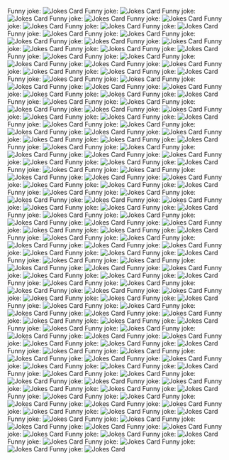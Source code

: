 Funny joke: ![Jokes Card](https://readme-jokes.vercel.app/api)
Funny joke: ![Jokes Card](https://readme-jokes.vercel.app/api)
Funny joke: ![Jokes Card](https://readme-jokes.vercel.app/api)
Funny joke: ![Jokes Card](https://readme-jokes.vercel.app/api)
Funny joke: ![Jokes Card](https://readme-jokes.vercel.app/api)
Funny joke: ![Jokes Card](https://readme-jokes.vercel.app/api)
Funny joke: ![Jokes Card](https://readme-jokes.vercel.app/api)
Funny joke: ![Jokes Card](https://readme-jokes.vercel.app/api)
Funny joke: ![Jokes Card](https://readme-jokes.vercel.app/api)
Funny joke: ![Jokes Card](https://readme-jokes.vercel.app/api)
Funny joke: ![Jokes Card](https://readme-jokes.vercel.app/api)
Funny joke: ![Jokes Card](https://readme-jokes.vercel.app/api)
Funny joke: ![Jokes Card](https://readme-jokes.vercel.app/api)
Funny joke: ![Jokes Card](https://readme-jokes.vercel.app/api)
Funny joke: ![Jokes Card](https://readme-jokes.vercel.app/api)
Funny joke: ![Jokes Card](https://readme-jokes.vercel.app/api)
Funny joke: ![Jokes Card](https://readme-jokes.vercel.app/api)
Funny joke: ![Jokes Card](https://readme-jokes.vercel.app/api)
Funny joke: ![Jokes Card](https://readme-jokes.vercel.app/api)
Funny joke: ![Jokes Card](https://readme-jokes.vercel.app/api)
Funny joke: ![Jokes Card](https://readme-jokes.vercel.app/api)
Funny joke: ![Jokes Card](https://readme-jokes.vercel.app/api)
Funny joke: ![Jokes Card](https://readme-jokes.vercel.app/api)
Funny joke: ![Jokes Card](https://readme-jokes.vercel.app/api)
Funny joke: ![Jokes Card](https://readme-jokes.vercel.app/api)
Funny joke: ![Jokes Card](https://readme-jokes.vercel.app/api)
Funny joke: ![Jokes Card](https://readme-jokes.vercel.app/api)
Funny joke: ![Jokes Card](https://readme-jokes.vercel.app/api)
Funny joke: ![Jokes Card](https://readme-jokes.vercel.app/api)
Funny joke: ![Jokes Card](https://readme-jokes.vercel.app/api)
Funny joke: ![Jokes Card](https://readme-jokes.vercel.app/api)
Funny joke: ![Jokes Card](https://readme-jokes.vercel.app/api)
Funny joke: ![Jokes Card](https://readme-jokes.vercel.app/api)
Funny joke: ![Jokes Card](https://readme-jokes.vercel.app/api)
Funny joke: ![Jokes Card](https://readme-jokes.vercel.app/api)
Funny joke: ![Jokes Card](https://readme-jokes.vercel.app/api)
Funny joke: ![Jokes Card](https://readme-jokes.vercel.app/api)
Funny joke: ![Jokes Card](https://readme-jokes.vercel.app/api)
Funny joke: ![Jokes Card](https://readme-jokes.vercel.app/api)
Funny joke: ![Jokes Card](https://readme-jokes.vercel.app/api)
Funny joke: ![Jokes Card](https://readme-jokes.vercel.app/api)
Funny joke: ![Jokes Card](https://readme-jokes.vercel.app/api)
Funny joke: ![Jokes Card](https://readme-jokes.vercel.app/api)
Funny joke: ![Jokes Card](https://readme-jokes.vercel.app/api)
Funny joke: ![Jokes Card](https://readme-jokes.vercel.app/api)
Funny joke: ![Jokes Card](https://readme-jokes.vercel.app/api)
Funny joke: ![Jokes Card](https://readme-jokes.vercel.app/api)
Funny joke: ![Jokes Card](https://readme-jokes.vercel.app/api)
Funny joke: ![Jokes Card](https://readme-jokes.vercel.app/api)
Funny joke: ![Jokes Card](https://readme-jokes.vercel.app/api)
Funny joke: ![Jokes Card](https://readme-jokes.vercel.app/api)
Funny joke: ![Jokes Card](https://readme-jokes.vercel.app/api)
Funny joke: ![Jokes Card](https://readme-jokes.vercel.app/api)
Funny joke: ![Jokes Card](https://readme-jokes.vercel.app/api)
Funny joke: ![Jokes Card](https://readme-jokes.vercel.app/api)
Funny joke: ![Jokes Card](https://readme-jokes.vercel.app/api)
Funny joke: ![Jokes Card](https://readme-jokes.vercel.app/api)
Funny joke: ![Jokes Card](https://readme-jokes.vercel.app/api)
Funny joke: ![Jokes Card](https://readme-jokes.vercel.app/api)
Funny joke: ![Jokes Card](https://readme-jokes.vercel.app/api)
Funny joke: ![Jokes Card](https://readme-jokes.vercel.app/api)
Funny joke: ![Jokes Card](https://readme-jokes.vercel.app/api)
Funny joke: ![Jokes Card](https://readme-jokes.vercel.app/api)
Funny joke: ![Jokes Card](https://readme-jokes.vercel.app/api)
Funny joke: ![Jokes Card](https://readme-jokes.vercel.app/api)
Funny joke: ![Jokes Card](https://readme-jokes.vercel.app/api)
Funny joke: ![Jokes Card](https://readme-jokes.vercel.app/api)
Funny joke: ![Jokes Card](https://readme-jokes.vercel.app/api)
Funny joke: ![Jokes Card](https://readme-jokes.vercel.app/api)
Funny joke: ![Jokes Card](https://readme-jokes.vercel.app/api)
Funny joke: ![Jokes Card](https://readme-jokes.vercel.app/api)
Funny joke: ![Jokes Card](https://readme-jokes.vercel.app/api)
Funny joke: ![Jokes Card](https://readme-jokes.vercel.app/api)
Funny joke: ![Jokes Card](https://readme-jokes.vercel.app/api)
Funny joke: ![Jokes Card](https://readme-jokes.vercel.app/api)
Funny joke: ![Jokes Card](https://readme-jokes.vercel.app/api)
Funny joke: ![Jokes Card](https://readme-jokes.vercel.app/api)
Funny joke: ![Jokes Card](https://readme-jokes.vercel.app/api)
Funny joke: ![Jokes Card](https://readme-jokes.vercel.app/api)
Funny joke: ![Jokes Card](https://readme-jokes.vercel.app/api)
Funny joke: ![Jokes Card](https://readme-jokes.vercel.app/api)
Funny joke: ![Jokes Card](https://readme-jokes.vercel.app/api)
Funny joke: ![Jokes Card](https://readme-jokes.vercel.app/api)
Funny joke: ![Jokes Card](https://readme-jokes.vercel.app/api)
Funny joke: ![Jokes Card](https://readme-jokes.vercel.app/api)
Funny joke: ![Jokes Card](https://readme-jokes.vercel.app/api)
Funny joke: ![Jokes Card](https://readme-jokes.vercel.app/api)
Funny joke: ![Jokes Card](https://readme-jokes.vercel.app/api)
Funny joke: ![Jokes Card](https://readme-jokes.vercel.app/api)
Funny joke: ![Jokes Card](https://readme-jokes.vercel.app/api)
Funny joke: ![Jokes Card](https://readme-jokes.vercel.app/api)
Funny joke: ![Jokes Card](https://readme-jokes.vercel.app/api)
Funny joke: ![Jokes Card](https://readme-jokes.vercel.app/api)
Funny joke: ![Jokes Card](https://readme-jokes.vercel.app/api)
Funny joke: ![Jokes Card](https://readme-jokes.vercel.app/api)
Funny joke: ![Jokes Card](https://readme-jokes.vercel.app/api)
Funny joke: ![Jokes Card](https://readme-jokes.vercel.app/api)
Funny joke: ![Jokes Card](https://readme-jokes.vercel.app/api)
Funny joke: ![Jokes Card](https://readme-jokes.vercel.app/api)
Funny joke: ![Jokes Card](https://readme-jokes.vercel.app/api)
Funny joke: ![Jokes Card](https://readme-jokes.vercel.app/api)
Funny joke: ![Jokes Card](https://readme-jokes.vercel.app/api)
Funny joke: ![Jokes Card](https://readme-jokes.vercel.app/api)
Funny joke: ![Jokes Card](https://readme-jokes.vercel.app/api)
Funny joke: ![Jokes Card](https://readme-jokes.vercel.app/api)
Funny joke: ![Jokes Card](https://readme-jokes.vercel.app/api)
Funny joke: ![Jokes Card](https://readme-jokes.vercel.app/api)
Funny joke: ![Jokes Card](https://readme-jokes.vercel.app/api)
Funny joke: ![Jokes Card](https://readme-jokes.vercel.app/api)
Funny joke: ![Jokes Card](https://readme-jokes.vercel.app/api)
Funny joke: ![Jokes Card](https://readme-jokes.vercel.app/api)
Funny joke: ![Jokes Card](https://readme-jokes.vercel.app/api)
Funny joke: ![Jokes Card](https://readme-jokes.vercel.app/api)
Funny joke: ![Jokes Card](https://readme-jokes.vercel.app/api)
Funny joke: ![Jokes Card](https://readme-jokes.vercel.app/api)
Funny joke: ![Jokes Card](https://readme-jokes.vercel.app/api)
Funny joke: ![Jokes Card](https://readme-jokes.vercel.app/api)
Funny joke: ![Jokes Card](https://readme-jokes.vercel.app/api)
Funny joke: ![Jokes Card](https://readme-jokes.vercel.app/api)
Funny joke: ![Jokes Card](https://readme-jokes.vercel.app/api)
Funny joke: ![Jokes Card](https://readme-jokes.vercel.app/api)
Funny joke: ![Jokes Card](https://readme-jokes.vercel.app/api)
Funny joke: ![Jokes Card](https://readme-jokes.vercel.app/api)
Funny joke: ![Jokes Card](https://readme-jokes.vercel.app/api)
Funny joke: ![Jokes Card](https://readme-jokes.vercel.app/api)
Funny joke: ![Jokes Card](https://readme-jokes.vercel.app/api)
Funny joke: ![Jokes Card](https://readme-jokes.vercel.app/api)
Funny joke: ![Jokes Card](https://readme-jokes.vercel.app/api)
Funny joke: ![Jokes Card](https://readme-jokes.vercel.app/api)
Funny joke: ![Jokes Card](https://readme-jokes.vercel.app/api)
Funny joke: ![Jokes Card](https://readme-jokes.vercel.app/api)
Funny joke: ![Jokes Card](https://readme-jokes.vercel.app/api)
Funny joke: ![Jokes Card](https://readme-jokes.vercel.app/api)
Funny joke: ![Jokes Card](https://readme-jokes.vercel.app/api)
Funny joke: ![Jokes Card](https://readme-jokes.vercel.app/api)
Funny joke: ![Jokes Card](https://readme-jokes.vercel.app/api)
Funny joke: ![Jokes Card](https://readme-jokes.vercel.app/api)
Funny joke: ![Jokes Card](https://readme-jokes.vercel.app/api)
Funny joke: ![Jokes Card](https://readme-jokes.vercel.app/api)
Funny joke: ![Jokes Card](https://readme-jokes.vercel.app/api)
Funny joke: ![Jokes Card](https://readme-jokes.vercel.app/api)
Funny joke: ![Jokes Card](https://readme-jokes.vercel.app/api)
Funny joke: ![Jokes Card](https://readme-jokes.vercel.app/api)
Funny joke: ![Jokes Card](https://readme-jokes.vercel.app/api)
Funny joke: ![Jokes Card](https://readme-jokes.vercel.app/api)
Funny joke: ![Jokes Card](https://readme-jokes.vercel.app/api)
Funny joke: ![Jokes Card](https://readme-jokes.vercel.app/api)
Funny joke: ![Jokes Card](https://readme-jokes.vercel.app/api)
Funny joke: ![Jokes Card](https://readme-jokes.vercel.app/api)
Funny joke: ![Jokes Card](https://readme-jokes.vercel.app/api)
Funny joke: ![Jokes Card](https://readme-jokes.vercel.app/api)
Funny joke: ![Jokes Card](https://readme-jokes.vercel.app/api)
Funny joke: ![Jokes Card](https://readme-jokes.vercel.app/api)
Funny joke: ![Jokes Card](https://readme-jokes.vercel.app/api)
Funny joke: ![Jokes Card](https://readme-jokes.vercel.app/api)
Funny joke: ![Jokes Card](https://readme-jokes.vercel.app/api)

